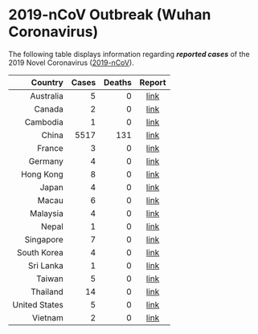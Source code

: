 # 2019-nCoV Outbreak (Wuhan Coronavirus)

The following table displays information regarding **_reported cases_** of the 2019 Novel Coronavirus ([2019-nCoV](https://www.cdc.gov/coronavirus/2019-ncov/index.html)).

|       Country | Cases | Deaths |                                                                  Report                                                                   |
| ------------: | ----: | -----: | :---------------------------------------------------------------------------------------------------------------------------------------: |
|     Australia |     5 |      0 |                                        [link](https://www.bbc.com/news/world-asia-china-51259649)                                         |
|        Canada |     2 |      0 |                      [link](https://www.cbc.ca/news/canada/toronto/coronavirus-wuhan-ontario-second-case-1.5441401)                       |
|      Cambodia |     1 |      0 |                 [link](https://www.aljazeera.com/news/2020/01/countries-confirmed-cases-coronavirus-200125070959786.html)                 |
|         China |  5517 |    131 |                                              [link](https://3g.dxy.cn/newh5/view/pneumonia)                                               |
|        France |     3 |      0 |                 [link](https://www.aljazeera.com/news/2020/01/countries-confirmed-cases-coronavirus-200125070959786.html)                 |
|       Germany |     4 |      0 |                    [link](https://www.n-tv.de/panorama/Bereits-vier-Coronavirus-Faelle-in-Bayern-article21540544.html)                    |
|     Hong Kong |     8 |      0 |        [link](https://www.scmp.com/news/china/society/article/3047716/china-bans-wildlife-trade-killer-wuhan-coronavirus-spreads)         |
|         Japan |     4 |      0 |                 [link](https://www.aljazeera.com/news/2020/01/countries-confirmed-cases-coronavirus-200125070959786.html)                 |
|         Macau |     6 |      0 |                           [link](https://www.macaubusiness.com/sixth-pneumonia-virus-case-confirmed-in-macau/)                            |
|      Malaysia |     4 |      0 |                 [link](https://www.thestar.com.my/news/nation/2020/01/26/wuhan-virus-fourth-victim-confirmed-in-malaysia)                 |
|         Nepal |     1 |      0 |                                        [link](https://www.bbc.com/news/world-asia-china-51259649)                                         |
|     Singapore |     7 |      0 | [link](https://www.straitstimes.com/singapore/wuhan-virus-7-confirmed-cases-in-singapore-no-entry-or-transit-for-new-visitors-with-hubei) |
|   South Korea |     4 |      0 |                                        [link](https://www.bbc.com/news/world-asia-china-51259649)                                         |
|     Sri Lanka |     1 |      0 |                                  [link](https://www.ft.com/content/11e019c2-fbdb-3c50-a7fe-d15cec8648c7)                                  |
|        Taiwan |     5 |      0 |                 [link](https://www.aljazeera.com/news/2020/01/countries-confirmed-cases-coronavirus-200125070959786.html)                 |
|      Thailand |    14 |      0 |                 [link](https://www.aljazeera.com/news/2020/01/countries-confirmed-cases-coronavirus-200125070959786.html)                 |
| United States |     5 |      0 |                      [link](https://www.fox29.com/news/arizona-resident-is-5th-confirmed-case-of-coronavirus-in-us)                       |
|       Vietnam |     2 |      0 |                 [link](https://www.aljazeera.com/news/2020/01/countries-confirmed-cases-coronavirus-200125070959786.html)                 |
